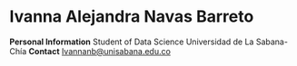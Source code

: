 # Ivanna Alejandra Navas Barreto
**Personal Information**
Student of Data Science
Universidad de La Sabana-Chía
**Contact**
Ivannanb@unisabana.edu.co
